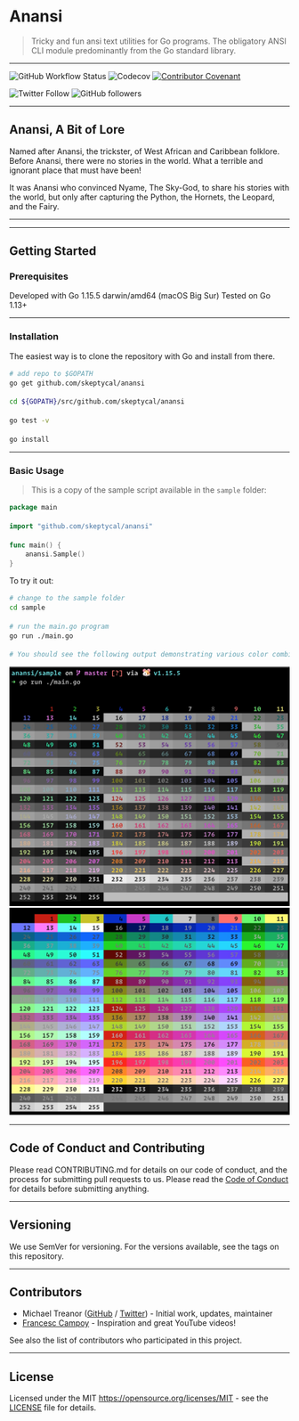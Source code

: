 # Anansi

>Tricky and fun ansi text utilities for Go programs. The obligatory ANSI CLI module predominantly from the Go standard library.

---
![GitHub Workflow Status](https://img.shields.io/github/workflow/status/skeptycal/anansi/Go) ![Codecov](https://img.shields.io/codecov/c/github/skeptycal/anansi)
 [![Contributor Covenant](https://img.shields.io/badge/Contributor%20Covenant-v1.4%20adopted-ff69b4.svg)](code-of-conduct.md)

![Twitter Follow](https://img.shields.io/twitter/follow/skeptycal.svg?label=%40skeptycal&style=social) ![GitHub followers](https://img.shields.io/github/followers/skeptycal.svg?style=social)

---

## Anansi, A Bit of Lore

Named after Anansi, the trickster, of West African and Caribbean
folklore. Before Anansi, there were no stories in the world. What
a terrible and ignorant place that must have been!

It was Anansi who convinced Nyame, The Sky-God, to share his stories
with the world, but only after capturing the Python, the Hornets,
the Leopard, and the Fairy.

---
---

## Getting Started

### Prerequisites

Developed with Go 1.15.5 darwin/amd64 (macOS Big Sur)
Tested on Go 1.13+

---

### Installation

The easiest way is to clone the repository with Go and install from there.

```bash
# add repo to $GOPATH
go get github.com/skeptycal/anansi

cd ${GOPATH}/src/github.com/skeptycal/anansi

go test -v

go install

```

---

### Basic Usage

>This is a copy of the sample script available in the `sample` folder:

```go
package main

import "github.com/skeptycal/anansi"

func main() {
    anansi.Sample()
}

```

To try it out:

```bash
# change to the sample folder
cd sample

# run the main.go program
go run ./main.go

# You should see the following output demonstrating various color combinations.
```




![sample foreground colors](sample/sample_fg.jpg)
![sample foreground colors](sample/sample_bg.jpg)

---

## Code of Conduct and Contributing

Please read CONTRIBUTING.md for details on our code of conduct, and the process for submitting pull requests to us. Please read the [Code of Conduct](CODE_OF_CONDUCT.md) for details before submitting anything.

---

## Versioning

We use SemVer for versioning. For the versions available, see the tags on this repository.

---

## Contributors
- Michael Treanor ([GitHub][github] / [Twitter][twitter]) - Initial work, updates, maintainer
- [Francesc Campoy][Campoy] - Inspiration and great YouTube videos!

See also the list of contributors who participated in this project.

---

## License

Licensed under the MIT <https://opensource.org/licenses/MIT> - see the [LICENSE](LICENSE) file for details.


[twitter]: (https://www.twitter.com/skeptycal)
[github]: (https://github.com/skeptycal)
[Campoy]: (https://github.com/campoy)
